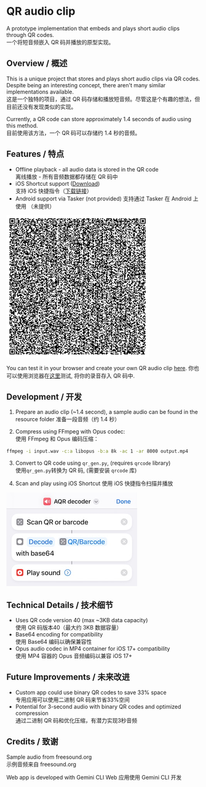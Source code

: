 # QR audio clip

A prototype implementation that embeds and plays short audio clips through QR codes.  
一个将短音频嵌入 QR 码并播放的原型实现。

## Overview / 概述

This is a unique project that stores and plays short audio clips via QR codes. Despite being an interesting concept, there aren't many similar implementations available.  
这是一个独特的项目，通过 QR 码存储和播放短音频。尽管这是个有趣的想法，但目前还没有发现类似的实现。

Currently, a QR code can store approximately 1.4 seconds of audio using this method.  
目前使用该方法，一个 QR 码可以存储约 1.4 秒的音频。

## Features / 特点

- Offline playback - all audio data is stored in the QR code  
    离线播放 - 所有音频数据都存储在 QR 码中
- iOS Shortcut support ([Download](https://www.icloud.com/shortcuts/d9a68dcfe49a485dbd736846b6b84f10))  
    支持 iOS 快捷指令（[下载链接](https://www.icloud.com/shortcuts/d9a68dcfe49a485dbd736846b6b84f10)）
- Android support via Tasker  (not provided)
    支持通过 Tasker 在 Android 上使用 （未提供）

![QR Code](resource/audioQR_sample.png)

You can test it in your browser and create your own QR audio clip [here](https://planewave.github.io/audio-in-QR/).
你也可以使用浏览器在[这里](https://audio-in-qr.vercel.app/)测试, 将你的录音存入 QR 码中.

## Development / 开发

1. Prepare an audio clip (~1.4 second), a sample audio can be found in the resource folder 
     准备一段音频（约 1.4 秒）

2. Compress using FFmpeg with Opus codec:  
     使用 FFmpeg 和 Opus 编码压缩：
```bash
ffmpeg -i input.wav -c:a libopus -b:a 8k -ac 1 -ar 8000 output.mp4
```

3. Convert to QR code using `qr_gen.py`, (requires `qrcode` library)  
     使用`qr_gen.py`转换为 QR 码, (需要安装 `qrcode` 库)

4. Scan and play using iOS Shortcut 
     使用 iOS 快捷指令扫描并播放

![](resource/shortcut.jpeg)

## Technical Details / 技术细节

- Uses QR code version 40 (max ~3KB data capacity)  
    使用 QR 码版本40（最大约 3KB 数据容量）
- Base64 encoding for compatibility  
    使用 Base64 编码以确保兼容性
- Opus audio codec in MP4 container for iOS 17+ compatibility  
    使用 MP4 容器的 Opus 音频编码以兼容 iOS 17+

## Future Improvements / 未来改进

- Custom app could use binary QR codes to save 33% space  
    专用应用可以使用二进制 QR 码来节省33%空间
- Potential for 3-second audio with binary QR codes and optimized compression  
    通过二进制 QR 码和优化压缩，有潜力实现3秒音频

## Credits / 致谢

Sample audio from freesound.org  
示例音频来自 freesound.org

Web app is developed with Gemini CLI
Web 应用使用 Gemini CLI 开发
